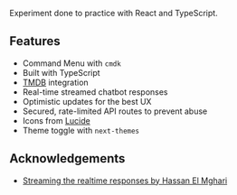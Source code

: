 Experiment done to practice with React and TypeScript.

## Features

- Command Menu with `cmdk`
- Built with TypeScript
- [TMDB](https://www.themoviedb.org/) integration
- Real-time streamed chatbot responses
- Optimistic updates for the best UX
- Secured, rate-limited API routes to prevent abuse
- Icons from [Lucide](https://lucide.dev/)
- Theme toggle with `next-themes`

## Acknowledgements

- [Streaming the realtime responses by Hassan El Mghari](https://www.twitterbio.com/)